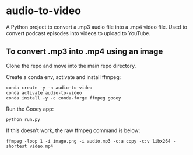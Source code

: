# audio-to-video

A Python project to convert a .mp3 audio file into a .mp4 video file. Used to convert podcast episodes into videos to upload to YouTube.

## To convert .mp3 into .mp4 using an image

Clone the repo and move into the main repo directory.

Create a conda env, activate and install ffmpeg:

```text
conda create -y -n audio-to-video
conda activate audio-to-video
conda install -y -c conda-forge ffmpeg gooey
```

Run the Gooey app:

```text
python run.py
```

If this doesn't work, the raw ffmpeg command is below:

```text
ffmpeg -loop 1 -i image.png -i audio.mp3 -c:a copy -c:v libx264 -shortest video.mp4
```
